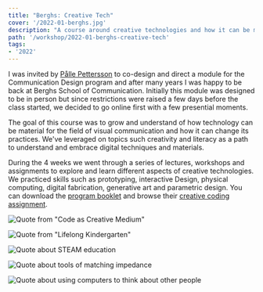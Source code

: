 ```yaml
---
title: "Berghs: Creative Tech"
cover: '/2022-01-berghs.jpg'
description: "A course around creative technologies and how it can be material for the field of visual communication as well as changing its practices."
path: '/workshop/2022-01-berghs-creative-tech'
tags:
- '2022'
---
```


I was invited by [Pålle Pettersson](https://www.berghs.se/kursansvarig/palle-pettersson/) to co-design and direct a module for the Communication Design program and after many years I was happy to be back at Berghs School of Communication. Initially this module was designed to be in person but since restrictions were raised a few days before the class started, we decided to go online first with a few presential moments.

The goal of this course was to grow and understand of how technology can be material for the field of visual communication and how it can change its practices. We've leveraged on topics such creativity and literacy as a path to understand and embrace digital techniques and materials.

During the 4 weeks we went through a series of lectures, workshops and assignments to explore and learn different aspects of creative technologies. We practiced skills such as prototyping, interactive Design, physical computing, digital fabrication, generative art and parametric design. You can download the [program booklet](/pdf/Berghs_Creative_Tech_2022.pdf) and browse their [creative coding assignment](http://berghscd2123.bananabanana.me/).

![Quote from "Code as Creative Medium"](./2022-01-berghs-creative-technologist.png)

![Quote from "Lifelong Kindergarten"](./2022-01-berghs-creativity.png)

![Quote about STEAM education](./2022-01-berghs-steam.png)

![Quote about tools of matching impedance](./2022-01-berghs-tools.png)

![Quote about using computers to think about other people](./2022-01-berghs-thinking-computers.png)
